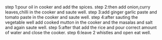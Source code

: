 step 1:pour oil in cooker and add the spices.
step 2:then add onion,curry leaves,chilli in the cooker and saute well.
step 3:add ginger garlic paste and tomato paste in the cooker and saute well.
step 4:after sauting the vegetable well add cooked mutton in the cooker and the masalas and salt and again saute well.
step 5:after that add the rice and pour correct amount of water and close the cooker.
step 6:leave 2 whistles and open eat well.